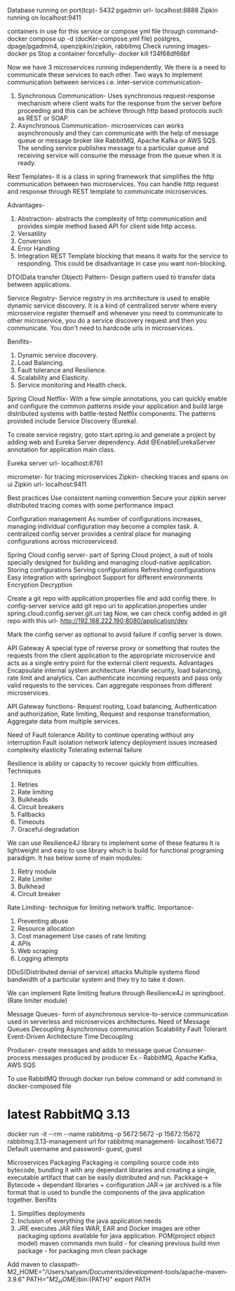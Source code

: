 Database running on port(tcp)- 5432
pgadmin url- localhost:8888
Zipkin running on localhost:9411

containers in use for this service or compose yml file through command- docker compose up -d   (docKer-compose.yml file)
postgres, dpage/pgadmin4, openzipkin/zipkin, rabbitmq
Check running images- docker ps
Stop a container forcefully- docker kill f34f68df66bf

Now we have 3 microservices running independently.
We there is a need to communicate these services to each other.
Two ways to implement communication between services i.e. inter-service communication-
1. Synchronous Communication- Uses synchronous request-response mechanism where client waits for the response from the server before proceeding and this can be achieve through http based protocols such as REST or SOAP.
2. Asynchronous Communication- microservices can works asynchronously and they can communicate with the help of message queue or message broker like RabbitMQ, Apache Kafka or AWS SQS. The sending service publishes message to a particular queue and receiving service will consume the message from the queue when it is ready.

Rest Templates- It is a class in spring framework that simplifies the http communication between two microservices.
You can handle http request and response through REST template to communicate microservices.

Advantages-
1. Abstraction- abstracts the complexity of http communication and provides simple method based API for client side http access.
2. Versatility
3. Conversion
4. Error Handling
5. Integration
REST Template blocking that means it waits for the service to responding. This could be disadvantage in case you want non-blocking.

DTO(Data transfer Object) Pattern-
Design pattern used to transfer data between applications.

Service Registry- Service registry in ms architecture is used to enable dynamic service discovery.
It is a kind of centralized server where every microservice register themself and whenever you need to communicate to other microservice, you do a service discovery request and then you communicate. You don't need to hardcode urls in microservices.

Benifits-
1. Dynamic service discovery.
2. Load Balancing.
3. Fault tolerance and Resilience.
4. Scalability and Elasticity.
5. Service monitoring and Health check.

Spring Cloud Netflix-
With a few simple annotations, you can quickly enable and configure the common patterns inside your application and build large distributed systems with battle-tested Netflix components. The patterns provided include Service Discovery (Eureka).

To create service registry, goto start.spring.io and generate a project by adding web and Eureka Server dependency.
Add @EnableEurekaServer annotation for application main class.

Eureka server url- localhost:8761

micrometer- for tracing microservices
Zipkin- checking traces and spans on ui
Zipkin url- localhost:9411

Best practices
Use consistent naming convention
Secure your zipkin server
distributed tracing comes with some performance impact

Configuration management
As number of configurations increases, managing individual configuration may become a complex task.
A centralized config server provides a central place for managing configurations across microservicesd.

Spring Cloud config server- part of Spring Cloud project, a suit of tools specially designed for building and managing cloud-native application.
Storing configurations
Serving configurations
Refreshing configurations
Easy integration with springboot
Support for different environments
Encryption Decryption

Create a git repo with application.properties file and add config there.
In config-server service add git repo uri to application.properties under spring.cloud.config.server.git.uri tag
Now, we can check config added in git repo with this url- http://192.168.222.190:8080/application/dev

Mark the config server as optional to avoid failure if config server is down.

API Gateway
A special type of reverse proxy or something that routes the requests from the client application to the appropriate microservice
and acts as a single entry point for the external client requests.
Advantages
Encapsulate internal system architecture.
Handle security, load balancing, rate limit and analytics.
Can authenticate incoming requests and pass only valid requests to the services.
Can aggregate responses from different microservices.

API Gateway functions-
Request routing,
Load balancing,
Authentication and authorization,
Rate limiting,
Request and response transformation,
Aggregate data from multiple services.


Need of Fault tolerance
Ability to continue operating without any interruption
Fault isolation
network latency
deployment issues
increased complexity
elasticity
Tolerating external failure


Resilience is ability or capacity to recover quickly from difficulties.
Techniques
1. Retries
2. Rate limiting
3. Bulkheads
4. Circuit breakers
5. Fallbacks
6. Timeouts
7. Graceful degradation

We can use Resilience4J library to implement some of these features
It is lightweight and easy to use library which is build for functional programing paradigm.
It has below some of main modules:
1. Retry module
2. Rate Limiter
3. Bulkhead
4. Circuit breaker

Rate Limiting- technique for limiting network traffic.
Importance-
1. Preventing abuse
2. Resource allocation
3. Cost management
Use cases of rate limiting
1. APIs
2. Web scraping
3. Logging attempts

DDoS(Distributed denial of service) attacks
Multiple systems flood bandwidth of a particular system and they try to take it down.

We can implement Rate limiting feature through Resilience4J in springboot.(Rate limiter module)


Message Queues- form of asynchronous service-to-service communication used in serverless and microservices architectures.
Need of Message Queues
Decoupling
Asynchronous communication
Scalability
Fault Tolerant
Event-Driven Architecture
Time Decoupling

Producer- create messages and adds to message queue
Consumer- process messages produced by producer
Ex.- RabbitMQ, Apache Kafka, AWS SQS

To use RabbitMQ through docker
run below command or add command in docker-composed file
# latest RabbitMQ 3.13
docker run -it --rm --name rabbitmq -p 5672:5672 -p 15672:15672 rabbitmq:3.13-management
url for rabbitmq management- localhost:15672
Default username and password- guest, guest

Microservices Packaging
Packaging is compiling source code into bytecode, bundling it with any dependant libraries and creating a single, executable artifact
that can be easily distributed and run.
Packkage-> Bytecode + dependant libraries + configuration
JAR-> jar archived is a file format that is used to bundle the components of the java application together.
Benifits
1. Simplifies deployments
2. Inclusion of everything the java application needs
3. JRE executes JAR files
WAR, EAR and Docker images are other packaging options available for java application.
POM(project object model)
maven commands
mvn build - for cleaning previous build
mvn package - for packaging
mvn clean package

Add maven to classpath-
M2_HOME="/Users/satyam/Documents/development-tools/apache-maven-3.9.6"
PATH="${M2_HOME}/bin:${PATH}"
export PATH




